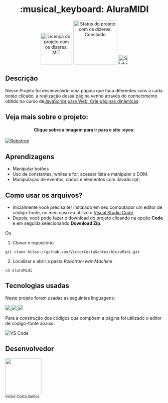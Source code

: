 <h1 align="center">:musical_keyboard: AluraMIDI</h1>

<div>
  <p align="center">
    <img  style="width:100px" alt="Licença do projeto com os dizeres: MIT" src="https://img.shields.io/github/license/RodrigoHarder/numero-secreto-reconhecimento-voz.svg">
    <img  style="width:140px" alt="Status do projeto com os dizeres: Concluído" src="https://img.shields.io/static/v1?label=Status&message=Concluído &color=green">
    <img style="width:30px" alt="Status do projeto com os dizeres: Concluído" src="https://cdn-icons-png.flaticon.com/512/1721/1721539.png">
    
  </p>
</div>

## **Descrição**

Nesse Projeto foi desenvolvido uma página que toca diferentes sons a cada botão clicado, a realização dessa página venho através do conhecimento obtido no curso de[JavaScript para Web: Crie páginas dinâmicas](https://cursos.alura.com.br/course/javascript-web-paginas-dinamicas) 

## Veja mais sobre o projeto:

  <h4 align="center"> <b>Clique sobre a imagem para ir para o site </b>:eyes:  
  </h4>
  <a target="_blank" href = "https://alura-midi-349r.vercel.app/"><img alt="Robotron" src="https://i.imgur.com/dnKiVWz.png"></a>



</hr>
  

## **Aprendizagens** 

- Manipular botões
- Uso de constantes, whiles e for, acessar lista e manipular o DOM.
- Manipulação de eventos, dados e elementos com JavaScript;


## **Como usar os arquivos?**

- Inicialmente você precisa ter instalado em seu computador um editor de código-fonte, no meu caso eu utilizo o [Visual Studio Code](https://code.visualstudio.com/download). 
- Depois, você pode fazer o download do projeto clicando na opção **Code** e em seguida selecionando **Download Zip**.

Ou

1. Clonar o repositório

```
git clone https://github.com/VictorCostaSantos/AluraMidi.git
```
2. Localizar e abrir a pasta *Robotron-war-Machine*

```
cd aluraMidi
```

## **Tecnologias usadas**

Neste projeto foram usadas as seguintes linguagens:


  <a href="https://developer.mozilla.org/pt-BR/docs/Web/HTML">
    <img src="https://skillicons.dev/icons?i=html"/>
  </a>
   <a href="https://developer.mozilla.org/pt-BR/docs/Web/CSS">
    <img src="https://skillicons.dev/icons?i=css"/>
  </a>
   <a href="https://developer.mozilla.org/pt-BR/docs/Web/JavaScript">
    <img src="https://skillicons.dev/icons?i=javascript"/>
  </a>


Para a construção dos códigos que compõem a página foi utilizado o editor de código-fonte abaixo:

<img  alt="VS Code" src="https://img.shields.io/badge/Visual%20Studio%20Code-0078d7.svg?style=for-the-badge&logo=visual-studio-code&logoColor=white">

## Desenvolvedor

[<img src="https://avatars.githubusercontent.com/u/91506513?v=4" width=115><br><sub>Victor Costa Santos</sub>](https://github.com/VictorCostaSantos)

   
